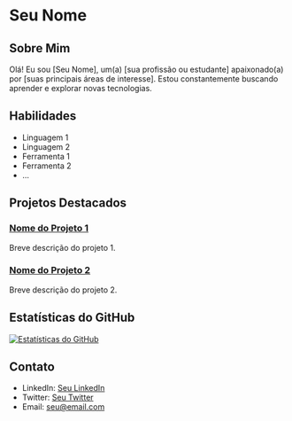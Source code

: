 # Seu Nome

## Sobre Mim

Olá! Eu sou [Seu Nome], um(a) [sua profissão ou estudante] apaixonado(a) por [suas principais áreas de interesse]. Estou constantemente buscando aprender e explorar novas tecnologias.

## Habilidades

- Linguagem 1
- Linguagem 2
- Ferramenta 1
- Ferramenta 2
- ...

## Projetos Destacados

### [Nome do Projeto 1](link_do_projeto_1)

Breve descrição do projeto 1.

### [Nome do Projeto 2](link_do_projeto_2)

Breve descrição do projeto 2.

## Estatísticas do GitHub

[![Estatísticas do GitHub](https://github-readme-stats.vercel.app/api?username=seu_nome_de_usuario&show_icons=true&theme=radical)](link_do_seu_perfil_no_github)

## Contato

- LinkedIn: [Seu LinkedIn](link_do_seu_perfil_no_LinkedIn)
- Twitter: [Seu Twitter](link_do_seu_perfil_no_Twitter)
- Email: seu@email.com
